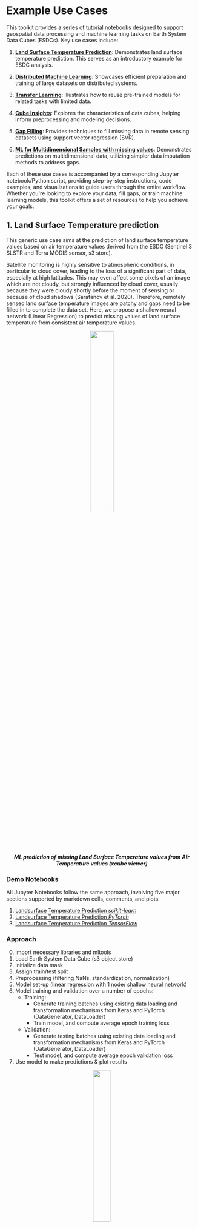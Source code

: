 # Example Use Cases
This toolkit provides a series of tutorial notebooks designed to support geospatial data processing and machine learning 
tasks on Earth System Data Cubes (ESDCs). Key use cases include:

1. **[Land Surface Temperature Prediction](#1-land-surface-temperature-prediction)**: Demonstrates land surface temperature prediction. This serves as an introductory example for ESDC analysis.

2. **[Distributed Machine Learning](#2-distributed-machine-learning)**: Showcases efficient preparation and training of large datasets on distributed systems.

3. **[Transfer Learning](#3-transfer-learning)**: Illustrates how to reuse pre-trained models for related tasks with limited data.

2. **[Cube Insights](#4-cube-insights)**: Explores the characteristics of data cubes, helping inform preprocessing and modeling decisions.

5. **[Gap Filling](#5-gapfilling)**: Provides techniques to fill missing data in remote sensing datasets using support vector regression (SVR).

6. **[ML for Multidimensional Samples with missing values](#6-coastal-predictions-for-multidimensional-samples)**: Demonstrates predictions on multidimensional data, utilizing simpler data imputation methods to address gaps.

Each of these use cases is accompanied by a corresponding Jupyter notebook/Python script, providing step-by-step 
instructions, code examples, and visualizations to guide users through the entire workflow. Whether you're looking 
to explore your data, fill gaps, or train machine learning models, this toolkit offers a set of resources to help 
you achieve your goals.


## 1. Land Surface Temperature prediction

This generic use case aims at the prediction of land surface temperature 
values based on air temperature values derived from the ESDC 
(Sentinel 3 SLSTR and Terra MODIS sensor, s3 store). 

Satellite monitoring is highly sensitive to atmospheric conditions, in 
particular to cloud cover, leading to the loss of a significant part of data,
especially at high latitudes. This may even affect some pixels of an image 
which are not cloudy, but strongly influenced by cloud cover, usually 
because they were cloudy shortly before the moment of sensing or because of 
cloud shadows (Sarafanov et al. 2020).
Therefore, remotely sensed land surface temperature images are patchy and 
gaps need to be filled in to complete the data set. 
Here, we propose a shallow neural network (Linear Regression) to predict 
missing values of land surface temperature from consistent air 
temperature values.

<p align="center">
<img src="../../img/xcubeviewer3.png" width="35%" height="35%">
</p>
<p align = "center"><i><strong>
ML prediction of missing Land Surface Temperature values from Air Temperature values (xcube viewer)</strong></i>
</p>


### Demo Notebooks

All Jupyter Notebooks follow the same approach, involving five major sections supported by markdown cells, comments, 
and plots:


1. [Landsurface Temperature Prediction *scikit-learn*](https://github.com/deepesdl/ML-Toolkits/blob/master/Examples/use_case_lst_at_scikit-learn_mlflow.ipynb)
2. [Landsurface Temperature Prediction *PyTorch*](https://github.com/deepesdl/ML-Toolkits/blob/master/Examples/use_case_lst_at_pytorch_mlflow.ipynb)
3. [Landsurface Temperature Prediction *TensorFlow*](https://github.com/deepesdl/ML-Toolkits/blob/master/Examples/use_case_lst_at_tensorflow_tensorboard.ipynb)


### Approach
0. Import necessary libraries and mltools
1. Load Earth System Data Cube (s3 object store) 
2. Initialize data mask
3. Assign train/test split
4. Preprocessing (filtering NaNs, standardization, normalization)
5. Model set-up (linear regression with 1 node/ shallow neural network)
6. Model training and validation over a number of epochs:
      - Training:
        - Generate training batches using existing data loading and transformation mechanisms from Keras and PyTorch (DataGenerator, DataLoader)
        - Train model, and compute average epoch training loss
      - Validation:
        - Generate testing batches using existing data loading and transformation mechanisms from Keras and PyTorch (DataGenerator, DataLoader)
        - Test model, and compute average epoch validation loss
7. Use model to make predictions & plot results
 

<p align="center">
<img src="../../img/mltoolkit_scheme.png" width="30%" height="32%">
</p>
<p align = "center"><i><strong>
Machine Learning workflow on Analysis Ready Data Cubes</strong></i>
</p>



### Preliminary Condition
As initially described in the [demo cases](#demo-notebooks), the missing values of land surface temperature 
are predicted from consistent air temperature values.

<table align="center" style="border-collapse: collapse; margin: 0 auto;">
  <tr>
    <td width="50%" style="border: none; text-align: center;">
      <img src="../at.png" width="lst.png"/><br/>
      <i><strong>Air Temperature</strong> </i>
    </td>
    <td width="50%" style="border: none; text-align: center;">
      <img src="../lst.png" width="100%"/><br/>
      <i><strong>Land Surface Temperature</strong> </i>
    </td>
  </tr>
</table>

### Machine Learning Approach
In this section, the machine learning approach is briefly illustrated based on the
[TenorFlow notebook](https://github.com/deepesdl/ML-Toolkits/blob/master/Examples/use_case_lst_at_tensorflow_tensorboard.ipynb).
For comprehensive implementations, refer to the  [demo notebooks](#demo-notebooks) to see the full implementations.

##### 1. Load Earth System Data Cube
First, the `zarr` data cube is loaded from the s3 data store. The ESDC consists of three dimensions: longitude, 
latitude, and time. The focus will be on two variables: "land_surface_temperature" and "air_temperature_2m".

```python
from xcube.core.store import new_data_store

# Initialize the data store for accessing the s3 bucket
data_store = new_data_store("s3", root="esdl-esdc-v2.1.1", storage_options=dict(anon=True))

# Open the dataset
dataset = data_store.open_data("esdc-8d-0.083deg-184x270x270-2.1.1.zarr")

# Select a smaller subset of the data for this demo case
start_time = "2002-05-21"
end_time = "2002-08-01"
ds = dataset[["land_surface_temperature", "air_temperature_2m"]].sel(time=slice(start_time, end_time))
```
#### 2. Add land mask variable
Fir the prediction of the land surface temperature values only terrestrial regions are relevant.
Therefore, a land variable is assigned to the ESDC to exclude the oceanic regions. 

```python
import numpy as np
import dask.array as da
from global_land_mask import globe
from ml4xcube.preprocessing import assign_mask

lon_grid, lat_grid = np.meshgrid(ds.lon,ds.lat)
lm0                = da.from_array(globe.is_land(lat_grid, lon_grid))
xdsm               = assign_mask(ds, lm0) 
xdsm
```
#### 3. Train-/ Test Split on Geo-Data

The `ml4xcube.splits` module provides two methods to split the data into training and test sets: 
random split and block split.


**1. Random Split**

The random split is a straight forward procedure in classical machine learning application to divide data in 
a train and a test set.
Every data sample is assigned randomly with a predefined probability either to 
the train or the test. 
This approach can lead to issues due to spatio-temporal distances and auto-correlation within chunks.

**2. Block Split**

It is therefore mandatory to utilize techniques that respects the basic 
principles of geo-data way beyond naive random split method in 
the Earth system context. To avoid auto-correlation during the training 
phase of the model, data splitting should rather be guided by the block 
split strategy, which segments data
into contiguous blocks based on geographical and temporal
proximity, assigning data points from these blocks to either
training or test sets with a specific probability. This strategy keeps 
closely related data points together, reducing information leakage 
across the train-test divide and enhancing
testing integrity.

<table align="center" style="border-collapse: collapse; margin: 0 auto;">
  <tr>
    <td width="50%" style="border: none; text-align: center;">
      <img src="../train_test_assignment_rnd.png" width="100%"/><br/>
      <i><strong>Random Train-Test Assignment</strong> </i>
    </td>
    <td width="50%" style="border: none; text-align: center;">
      <img src="../train_test_assignment_bs.png" width="100%"/><br/>
      <i><strong>Balanced Stratified Train-Test Assignment</strong> </i>
    </td>
  </tr>
</table>

For this case, the `assign_block_split` method is employed to allocate each data point to either the training or test set:
```python
from ml4xcube.splits import assign_rand_split, assign_block_split

# random splitting
"""
xds = assign_rand_split(
    ds    = xdsm,
    split = 0.8
)
"""

# block splitting
xds = assign_block_split(
    ds         = xdsm,
    block_size = [("time", 10), ("lat", 100), ("lon", 100)],
    split      = 0.8
)
xds
```

#### 4. Train-/ and Test Set Creation and Preprocessing
In this step, data is preprocessed for training using the designated sampler. The dataset undergoes standardization and 
is segmented into manageable samples. The feature scaling strategy can be customized via the `scale_fn` parameter, which 
allows for normalization or can be set to None for manual adjustments. If `None`, a custom feature scaling function can be 
introduced using the `callback parameter`, enabling further preprocessing flexibility with costum functions.

By default, missing values are omitted from the dataset. To apply alternative imputation strategies, adjust the `drop_nan` 
parameter of the `XrDataset`. For comprehensive guidance on these options, please consult the 
[ml4xcube API description](api-reference.md#6-datasets) description.

Following preprocessing, the data is allocated into training and testing sets based on the previously determined block 
split strategy, ensuring readiness for the subsequent training phase.

```python
import tensorflow as tf
from ml4xcube.datasets.xr_dataset import XrDataset

sampler               = XrDataset(ds=xds, num_chunks=3, rand_chunk=False, to_pred='land_surface_temperature')
train_data, test_data = sampler.get_datasets()

# Create TensorFlow 6-datasets for 7-training and testing
train_ds = tf.data.Dataset.from_tensor_slices(train_data).batch(32)
test_ds = tf.data.Dataset.from_tensor_slices(test_data).batch(32)
```
#### 5. Model Setup, Optimizer and Loss Definition

A simple linear regression model using TensorFlow is defined, followed by the setup of the optimizer and the loss function definition.
```python
import tensorflow as tf
from tensorflow.keras import layers as L

# Define epoch and learning rate
lr     = 0.1
epochs = 10

# Create model
inputs      = L.Input(name="air_temperature_2m", shape=(1,))
output      = L.Dense(1, activation="linear", name="land_surface_temperature")(inputs)
model       = tf.keras.models.Model(inputs=inputs, outputs=output)
model.compile(optimizer="adam", loss="mean_squared_error", metrics=["mae"])

model.optimizer.learning_rate.assign(lr)
```

#### 6. Model Training and Validation

Finally, the model is trained using `train_ds` and validated with the `test_ds` dataset. Early stopping is employed to 
prevent overfitting. The best model weights, according to the validation score, are saved, and the trained model is 
returned, ready for predictions.

```python
from ml4xcube.training.tensorflow import Trainer

trainer = Trainer(
    model=model,
    train_data=train_ds,
    test_data=test_ds,
    early_stopping=True,
    patience=5,
    model_path="best_model.keras",
    mlflow_run=mlflow,
    epochs=epochs,
    create_loss_plot=True
)

model = trainer.train()
```
### Results
After conducting the entire [machine learning approach](#approach) 
the trained model can be used to make predictions for the missing land surface temperature values:

<p align="center">
<img src="../lst_filled.png" width="55%" height="35%">
</p>
<p align = "center"><i>
<strong>Land Surface Temperature Filled</strong></i>
</p>

### Model Tracking
Within the land surface temperature use cases model tracking is realized through the usage of [TensorBoard](https://www.tensorflow.org/tensorboard) and 
[mlflow](https://mlflow.org/). These tools offer science teams an easy-to-use platform allowing to run and scale their Machine Learning workloads in a collaborative environment supporting versioning and sharing of parameters, models, artefacts, results, etc. within the team and potentially external users.
Mlflow supports the MLOps pipelines particularly to log and evaluate experiment runs as well as to store models in a registry​. Persistent mlflow deployments are made available on team level to allow each team member to compare their experiments with those of the other team members and to use the trained models of others.
TensorBoard as another collaborative tool in this MLOPs space is currently evaluated by the science teams and available as part of the TensorFlow conda kernel to individual users within their JupyterLab session.

<p align="center">
<img src="../mlflow.png" width="85%" height="85%">
</p>
<p align = "center"><i>
<strong>Collaborative Experiment Tracking with mlflow.</strong></i>
</p>



## 2. Distributed Machine Learning
Satellites continuously monitor various Earth parameters across, generating vast amounts of data ideal for training sophisticated machine learning models. 
However, preparing and training with such large datasets can be time-consuming and resource-intensive.
The `ml4xcube` package facilitates efficient handling, preparation, and distributed training of large geospatial datasets, providing tools and workflows 
designed to optimize these processes.
Below are demonstrations on efficient dataset preparation (4) and distributed machine learning (5).
For simplicity the [previous setup](#1-land-surface-temperature-prediction) is leveraged to illustrate the functionality.

### Demo Scripts

4. [Distributed Dataset Creation](https://github.com/deepesdl/ML-Toolkits/blob/master/Examples/distributed_dataset_creation.py). 
5. [Distributed Machine Learning](https://github.com/deepesdl/ML-Toolkits/blob/master/Examples/distributed_training.py). 

#### Data Preparation
Before training machine learning models, data must be preprocessed and organized. This snippet is crucial for understanding how data, particularly large and 
complex datasets like those from satellites, is preprocessed before being used for machine learning. It demonstrates loading the data, computing statistics 
necessary for normalization, and applying these statistics to standardize the data with the help of a callback function. The callback function is used to apply 
transformations on-the-fly to each data chunk, ensuring that all data is processed uniformly. Further custom preprocessing steps can be added  accordingly.

```python
import xarray as xr
from ml4xcube.preprocessing import get_statistics, standardize
from ml4xcube.datasets.multiproc_sampler import MultiProcSampler

# Load sample data
ds = xr.open_zarr('sample_data.zarr')
ds = ds['temperature']

# Create a train and a test set and save them as train.zarr and test.zarr
train_set, test_set = MultiProcSampler(
    ds          = ds,
    train_cube  = 'train.zarr',
    test_cube   = 'test.zarr',
    nproc       = 5,
    chunk_batch = 10,
).get_datasets()
```

In the next step, the environment for training must be prepared by converting datasets to a format compatible with PyTorch, setting up a basic neural network model, and configuring 
the training process. Since in this example 1D data points are utilized for training, the dimension names assigned correspond to a 1D Tuple as well.
If the usage of multidimensional data samples is intended, please define the parameter sample_size of the `MultiProcSampler` class (e.g. `sample_size=[('time', 1), ('lat', 3), ('lon', 3)]`).
Overlapping samples are also possible (`overlap=[('time', 0.), ('lat', 0.33), ('lon', 0.33)]`). For further details check out the corresponding definition in the [ml4xcube API](api-reference/6-datasets/multiproc-sampler.md)
```python
import zarr 
import torch
import xarray as xr
import dask.array as da
from ml4xcube.datasets.pytorch import PTXrDataset

def load_train_objs():
    train_store = zarr.open('train.zarr')
    test_store = zarr.open('test.zarr')

    train_set = xr.Dataset(train_data)
    test_set  = xr.Dataset(test_data)

    # Create PyTorch data sets
    train_ds = PTXrDataset(train_set)
    test_ds  = PTXrDataset(test_set)

    # Initialize model and optimizer
    model     = torch.nn.Linear(in_features=1, out_features=1, bias=True)
    optimizer = torch.optim.SGD(model.parameters(), lr=0.01)
    loss      = torch.nn.MSELoss(reduction='mean')

    return train_ds, test_ds, model, optimizer, loss
```
This final snippet sets up and runs the distributed training process using PyTorch. It includes initializing the distributed data parallel training environment, preparing data 
loaders with parallel processing capabilities, and defining the training loop. This approach significantly enhances the training efficiency on large-scale datasets by leveraging 
multiple processing units.
```python
from ml4xcube.datasets.pytorch import prepare_dataloader
from ml4xcube.training.pytorch_distributed import ddp_init, Trainer, dist_train

# Initialize distributed data parallel training
ddp_init()

# Load training objects
train_set, test_set, model, optimizer, loss = load_train_objs()

# Prepare data loaders
train_loader, test_loader = prepare_dataloader(train_set, test_set, batch_size, num_workers=5, parallel=True)

# Initialize the trainer and start training
trainer = Trainer(
    model                = model,
    train_data           = train_loader,
    test_data            = test_loader,
    optimizer            = optimizer,
    save_every           = save_every,
    model_path           = best_model_path,
    early_stopping       = True,
    patience             = 3,
    loss                 = loss,
    validate_parallelism = True
)
```

## 3. Transfer Learning
  
Transfer learning corresponds to a way to reuse information obtained by previous model training for a second related 
task. This can be necessary when only a concise amount of data is available. Therefore, a PyTorch based Jupyter 
Notebook provides the implementation of Transfer Learning. This technique was illustrated  for the same setting as the 
[first example](#1-land-surface-temperature-prediction), predicting missing land surface temperature values.

### Demo Notebook
6. [Transfer Learning](https://github.com/deepesdl/ML-Toolkits/blob/master/Examples/transfer_learning.ipynb). 

<p align="center">
<img src="../transfer_learning.png" width="75%" height="75%">
</p>
<p align = "center"><i>
<strong>The Basic Concept of Transfer Learning.</strong></i>
</p>


## 4. Cube Insights
In order to decide which preprocessing steps are required by your machine learning application, the `insights` module 
offers tools for extracting and analyzing characteristics of an `xarray.DataArray` object. This module includes 
functions to assess the completeness and distribution of data within the cube.

### Demo Notebook

The corresponding Jupyter notebook containing the entire workflow can be accessed here:


7. [Landsurface Temperature Insights](https://github.com/deepesdl/ML-Toolkits/blob/master/Examples/cube_insights.ipynb)

The detailed workflow in order to analyze the specifics of a data cube is demonstrated in the following:


```python
import xarray as xr
from ml4xcube.insights import get_insights

# Load sample data
ds = xr.open_zarr('sample_data.zarr')
ds = ds['temperature']

# Get insights from the data cube
get_insights(ds)
```
The `get_insights` function, prints the following statistics (example for a cube containing dimensions named time, latitude, and longitude):

```
100%|████████████████████| 10/10 [00:09<00:00,  1.10it/s]
The data cube has the following characteristics:
 
Variable:             Land Surface Temperature
Shape:                (time: 10, lat: 2160, lon: 4320)
Time range:           2002-05-21 - 2002-08-01
Latitude range:       -89.958° - 89.958°
Longitude range:      -179.958° - 179.958°
Total size:           93312000
Size of each layer:   9331200
Total gap size:       74069847 -> 79 %
Maximum gap size:     87 % on 2002-06-06
Minimum gap size:     75 % on 2002-08-01
Value range:          222.99 - 339.32
```

Utiliting the get_gap_heat_map the amount of missing values over time can be computed for every latitude/longitude pixel:

```python
import xarray as xr
from ml4xcube.plotting import plot_slice
from ml4xcube.insights import get_gap_heat_map

# Load sample data
ds = xr.open_zarr('sample_data.zarr')
ds = ds['temperature']

# Generate and visualize the gap heat map
gap_heat_map = get_gap_heat_map(ds)
dataset   = gap_heat_map.to_dataset(name='temperature')

plot_slice(
    ds          = dataset,
    var_to_plot = 'temperature', 
    color_map   = "plasma",
    title       = "Filled artificial gaps matrix",
    label       = "Number of gaps",
    xdim        = "lon",
    ydim        = "lat"
)


```
Running this example results in an the following illustration, showing a heatmap of data gaps in the land surface temperature 
variable over time. The number of available data ranges from 0 to 10, corresponding to the 10 frames in the analyzed cube:

<p align="center">
    <img src="../heatmap.png" alt="Gap Heat Map" width="70%">
</p>
<p align = "center"><i>
<strong>Heatmap of available data in the land surface temperature variable over time.</strong></i>
</p>


## 5. Gapfilling

The gapfilling module provides a method for filling gaps in ESDCs, particularly tailored for remote sensing datasets 
(Sarafanov et al. 2020). This approach utilizes a support vector regression model to predict missing values based 
on available data. 

After examining the amount of missing values in the cube, the module can be applied to fill the corresponding 
areas in the cube as showcased in the following example:

### Demo Notebook
8. [Gap Filling Process](https://github.com/deepesdl/ML-Toolkits/blob/master/Examples/gapfilling_process.ipynb). 

## 6. Coastal Predictions for Multidimensional Samples
An alternative to [gap filling](#5-gapfilling) can be using simpler methods. For example, missing values can be imputed 
by replacing them with the mean or a constant placeholder. After exploring the data, it might be evident that gaps 
are not frequent. In some cases, in environmental modeling for specific regions, missing values may be intentional.
For instance, values may appear only in terrestrial regions.

In such scenarios, data imputation can enable the effective use of the entire dataset, allowing for model training and analysis without the complications of incomplete data.

The following notebooks demonstrate the workflow for land surface temperature prediction using multidimensional data with missing values.

### Demo Notebooks

9. [Machine Learning for Multidimensional Samples (PyTorch)](https://github.com/deepesdl/ML-Toolkits/blob/master/Examples/use_case_lst_pytorch_nd.ipynb). 
10. [Machine Learning for Multidimensional Samples (TensorFlow)](https://github.com/deepesdl/ML-Toolkits/blob/master/Examples/use_case_lst_tensorflow_nd.ipynb). 

<p align="center">
<img src="../replace_gaps.png" width="60%" height="60%">
</p>
<p align = "center"><i>
<strong>Filling areas outside the continent with constant value.</strong></i>
</p>